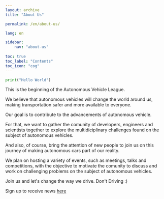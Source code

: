 ```yaml
---
layout: archive
title: "About Us"

permalink: /en/about-us/

lang: en

sidebar:
    nav: "about-us"
    
toc: true
toc_label: "Contents"
toc_icon: "cog"
---
```


```python
print("Hello World")
```

This is the beginning of the Autonomous Vehicle League. 

We believe that autonomous vehicles will change the world around us, making transportation safer and more available to everyone.

Our goal is to contribute to the advancements of autonomous vehicle. 

For that, we want to gather the comunity of developers, engineers and scientists together to explore the multidiciplinary challenges found on the subject of autonomous vehicles.

And also, of course, bring the attention of new people to join us on this journey of making autonomous cars part of our reality.

We plan on hosting a variety of events, such as meetings, talks and competitions, with the objective to motivate the comunity to discuss and work on challenging problems on the subject of autonomous vehicles. 

Join us and let's change the way we drive. Don't Driving :)

Sign up to receive news [here](/AVL/pages/news/)
